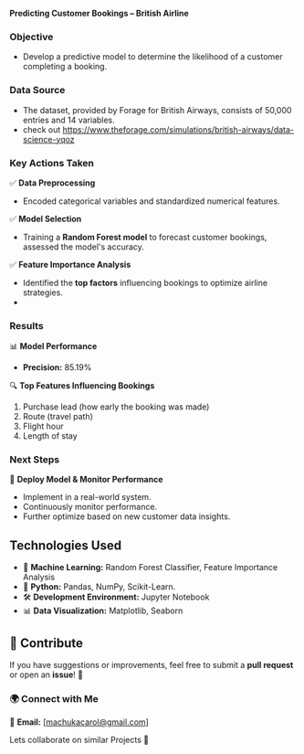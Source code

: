 **Predicting Customer Bookings – British Airline**

### **Objective**
- Develop a predictive model to determine the likelihood of a customer completing a booking.

### **Data Source**
- The dataset, provided by Forage for British Airways, consists of 50,000 entries and 14 variables.
- check out https://www.theforage.com/simulations/british-airways/data-science-yqoz

### **Key Actions Taken**
✅ **Data Preprocessing**
- Encoded categorical variables and standardized numerical features.

✅ **Model Selection**
- Training a **Random Forest model** to forecast customer bookings,  assessed the model's accuracy. 
  
✅ **Feature Importance Analysis**
- Identified the **top factors** influencing bookings to optimize airline strategies.
- 
### **Results**
📊 **Model Performance**
- **Precision:** 85.19%

🔍 **Top Features Influencing Bookings**
1. Purchase lead (how early the booking was made)
2. Route (travel path)
3. Flight hour
4. Length of stay


### **Next Steps**
🚀 **Deploy Model & Monitor Performance**
- Implement in a real-world system.
- Continuously monitor performance.
- Further optimize based on new customer data insights.

## **Technologies Used**  
- 🧠 **Machine Learning:** Random Forest Classifier, Feature Importance Analysis  
- 🐍 **Python:**  Pandas, NumPy, Scikit-Learn.   
- 🛠 **Development Environment:** Jupyter Notebook  
- 📊 **Data Visualization:** Matplotlib, Seaborn

## 📢 Contribute  
If you have suggestions or improvements, feel free to submit a **pull request** or open an **issue**! 🚀  

### 🌍 Connect with Me  
📧 **Email:** [machukacarol@gmail.com]  

Lets collaborate on similar Projects 🚀
